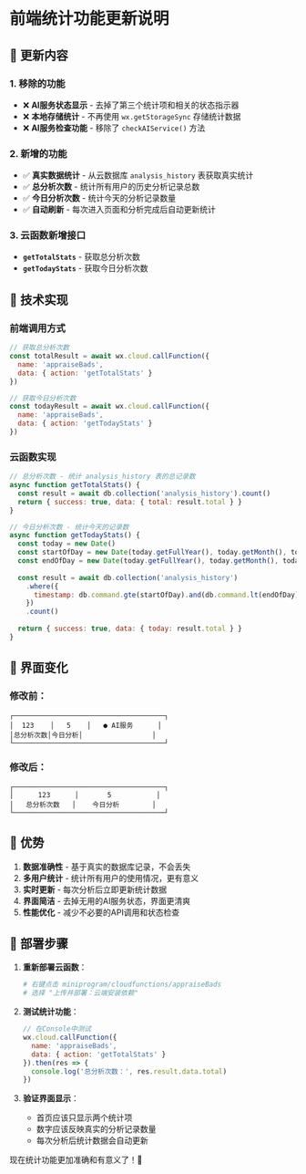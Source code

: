 # 前端统计功能更新说明

## 🎯 更新内容

### 1. 移除的功能
- ❌ **AI服务状态显示** - 去掉了第三个统计项和相关的状态指示器
- ❌ **本地存储统计** - 不再使用 `wx.getStorageSync` 存储统计数据
- ❌ **AI服务检查功能** - 移除了 `checkAIService()` 方法

### 2. 新增的功能
- ✅ **真实数据统计** - 从云数据库 `analysis_history` 表获取真实统计
- ✅ **总分析次数** - 统计所有用户的历史分析记录总数
- ✅ **今日分析次数** - 统计今天的分析记录数量
- ✅ **自动刷新** - 每次进入页面和分析完成后自动更新统计

### 3. 云函数新增接口
- **`getTotalStats`** - 获取总分析次数
- **`getTodayStats`** - 获取今日分析次数

## 🔧 技术实现

### 前端调用方式
```javascript
// 获取总分析次数
const totalResult = await wx.cloud.callFunction({
  name: 'appraiseBads',
  data: { action: 'getTotalStats' }
})

// 获取今日分析次数  
const todayResult = await wx.cloud.callFunction({
  name: 'appraiseBads',
  data: { action: 'getTodayStats' }
})
```

### 云函数实现
```javascript
// 总分析次数 - 统计 analysis_history 表的总记录数
async function getTotalStats() {
  const result = await db.collection('analysis_history').count()
  return { success: true, data: { total: result.total } }
}

// 今日分析次数 - 统计今天的记录数
async function getTodayStats() {
  const today = new Date()
  const startOfDay = new Date(today.getFullYear(), today.getMonth(), today.getDate())
  const endOfDay = new Date(today.getFullYear(), today.getMonth(), today.getDate() + 1)
  
  const result = await db.collection('analysis_history')
    .where({
      timestamp: db.command.gte(startOfDay).and(db.command.lt(endOfDay))
    })
    .count()
    
  return { success: true, data: { today: result.total } }
}
```

## 📱 界面变化

### 修改前：
```
┌─────────────────────────────────────┐
│  123    │   5    │   ● AI服务      │
│总分析次数│今日分析│                 │
└─────────────────────────────────────┘
```

### 修改后：
```
┌─────────────────────────────────────┐
│      123      │       5           │
│   总分析次数   │    今日分析        │
└─────────────────────────────────────┘
```

## 🎯 优势

1. **数据准确性** - 基于真实的数据库记录，不会丢失
2. **多用户统计** - 统计所有用户的使用情况，更有意义
3. **实时更新** - 每次分析后立即更新统计数据
4. **界面简洁** - 去掉无用的AI服务状态，界面更清爽
5. **性能优化** - 减少不必要的API调用和状态检查

## 🚀 部署步骤

1. **重新部署云函数**：
   ```bash
   # 右键点击 miniprogram/cloudfunctions/appraiseBads
   # 选择 "上传并部署：云端安装依赖"
   ```

2. **测试统计功能**：
   ```javascript
   // 在Console中测试
   wx.cloud.callFunction({
     name: 'appraiseBads',
     data: { action: 'getTotalStats' }
   }).then(res => {
     console.log('总分析次数：', res.result.data.total)
   })
   ```

3. **验证界面显示**：
   - 首页应该只显示两个统计项
   - 数字应该反映真实的分析记录数量
   - 每次分析后统计数据会自动更新

现在统计功能更加准确和有意义了！🎉